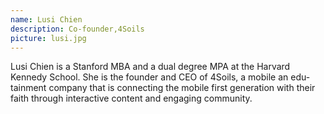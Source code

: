 ```yaml
---
name: Lusi Chien
description: Co-founder,4Soils 
picture: lusi.jpg
---
```


Lusi Chien is a Stanford MBA and a dual degree MPA at the Harvard Kennedy School. She is the founder and CEO of 4Soils, a mobile an edu-tainment company that is connecting the mobile first generation with their faith through interactive content and engaging community. 